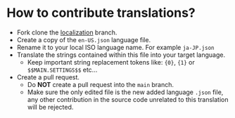 # How to contribute translations?
- Fork clone the [localization](https://github.com/ChrisFeline/ToNSaveManager/tree/localization) branch.
- Create a copy of the `en-US.json` language file.
- Rename it to your local ISO language name. For example `ja-JP.json`
- Translate the strings contained within this file into your target language.
	* Keep important string replacement tokens like: `{0}`, `{1}` or `$$MAIN.SETTINGS$$` etc...
- Create a pull request.
	* Do **NOT** create a pull request into the `main` branch.
	* Make sure the only edited file is the new added language `.json` file, any other contribution in the source code unrelated to this translation will be rejected.